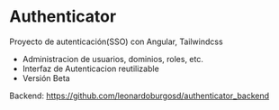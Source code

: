 # Authenticator
Proyecto de autenticación(SSO) con Angular, Tailwindcss
* Administracion de usuarios, dominios, roles, etc.  
* Interfaz de Autenticacion reutilizable  
* Versión Beta  

Backend: https://github.com/leonardoburgosd/authenticator_backend
